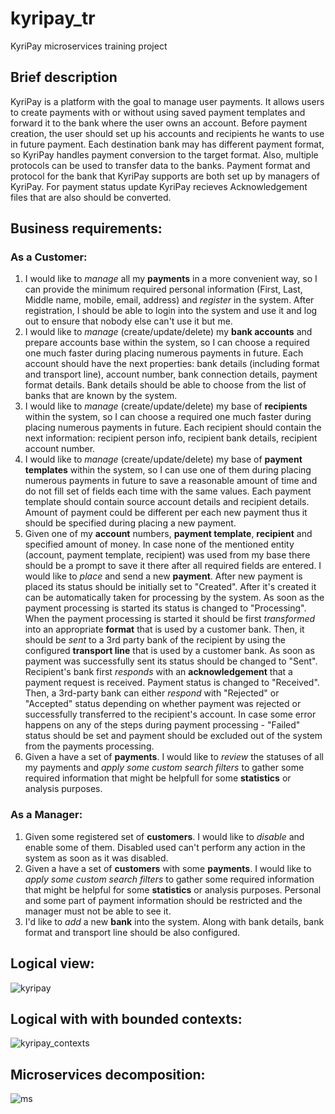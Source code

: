 # kyripay_tr
KyriPay microservices training project

## Brief description
KyriPay is a platform with the goal to manage user payments. It allows users to create payments with or without using saved payment templates and forward it to the bank where the user owns an account. Before payment creation, the user should set up his accounts and recipients he wants to use in future payment. Each destination bank may has different payment format, so KyriPay handles payment conversion to the target format. Also, multiple protocols can be used to transfer data to the banks. Payment format and protocol for the bank that KyriPay supports are both set up by managers of KyriPay. For payment status update KyriPay recieves Acknowledgement files that are also should be converted.

## Business requirements:

### As a **Customer**:
1. I would like to _manage_ all my **payments** in a more convenient way, so I can provide the minimum required personal information (First, Last, Middle name, mobile, email, address) and _register_ in the system. After registration, I should be able to login into the system and use it and log out to ensure that nobody else can't use it but me.
2. I would like to _manage_ (create/update/delete) my **bank accounts** and prepare accounts base within the system, so I can choose a required one much faster during placing numerous payments in future. Each account should have the next properties: bank details (including format and transport line), account number, bank connection details, payment format details. Bank details should be able to choose from the list of banks that are known by the system.
3. I would like to _manage_ (create/update/delete) my base of **recipients** within the system, so I can choose a required one much faster during placing numerous payments in future. Each recipient should contain the next information: recipient person info, recipient bank details, recipient account number. 
4. I would like to _manage_ (create/update/delete) my base of **payment templates** within the system, so I can use one of them during placing numerous payments in future to save a reasonable amount of time and do not fill set of fields each time with the same values. Each payment template should contain source account details and recipient details. Amount of payment could be different per each new payment thus it should be specified during placing a new payment.
5. Given one of my **account** numbers, **payment template**, **recipient** and specified amount of money. In case none of the mentioned entity (account, payment template, recipient) was used from my base there should be a prompt to save it there after all required fields are entered.
I would like to _place_ and send a new **payment**. After new payment is placed its status should be initially set to "Created". After it's created it can be automatically taken for processing by the system. As soon as the payment processing is started its status is changed to "Processing". When the payment processing is started it should be first _transformed_ into an appropriate **format** that is used by a customer bank. Then, it should be _sent_ to a 3rd party bank of the recipient by using the configured **transport line** that is used by a customer bank. As soon as payment was successfully sent its status should be changed to "Sent". Recipient's bank first _responds_ with an **acknowledgement** that a payment request is received. Payment status is changed to "Received". Then, a 3rd-party bank can either _respond_ with "Rejected" or "Accepted" status depending on whether payment was rejected or successfully transferred to the recipient's account. In case some error happens on any of the steps during payment processing - "Failed" status should be set and payment should be excluded out of the system from the payments processing.
6. Given a have a set of **payments**. I would like to _review_ the statuses of all my payments and _apply some custom search filters_ to gather some required information that might be helpfull for some **statistics** or analysis purposes.

### As a **Manager**:
1. Given some registered set of **customers**. I would like to _disable_ and enable some of them. Disabled used can't perform any action in the system as soon as it was disabled.
2. Given a have a set of **customers** with some **payments**. I would like to _apply some custom search filters_ to gather some required information that might be helpful for some **statistics** or analysis purposes. Personal and some part of payment information should be restricted and the manager must not be able to see it.
3. I'd like to _add_ a new **bank** into the system. Along with bank details, bank format and transport line should be also configured.

## Logical view:

![kyripay](https://user-images.githubusercontent.com/475392/55720241-082ec880-5a09-11e9-8200-a3b490e132a3.png)

## Logical with with bounded contexts:

![kyripay_contexts](https://user-images.githubusercontent.com/475392/55724825-e9ceca00-5a14-11e9-843a-32e8f44f06c2.png)

## Microservices decomposition:

![ms](https://user-images.githubusercontent.com/475392/55724635-82b11580-5a14-11e9-9ead-1febd2970e82.png)
